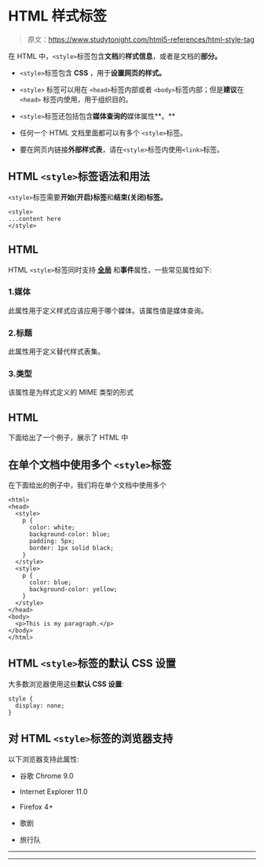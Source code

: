 # HTML 样式标签

> 原文：<https://www.studytonight.com/html5-references/html-style-tag>

在 HTML 中，`<style>`标签包含**文档**的**样式信息**，或者是文档的**部分。**

*   `<style>`标签包含 **CSS** ，用于**设置网页的样式。**

*   `<style>` 标签可以用在 `<head>`标签内部或者 `<body>`标签内部；但是**建议**在 `<head>` 标签内使用，用于组织目的。

*   `<style>`标签还包括包含**媒体查询的**媒体属性**。**

*   任何一个 HTML 文档里面都可以有多个 `<style>`标签。

*   要在网页内链接**外部样式表**，请在`<style>`标签内使用`<link>`标签。

## HTML `<style>`标签语法和用法

`<style>`标签需要**开始(开启)标签**和**结束(关闭)标签。**

```
<style>
...content here
</style>
```

## HTML 

HTML `<style>`标签同时支持 [**全局**](https://www.studytonight.com/html-5-references/html5global-attributes) 和**事件**属性，一些常见属性如下:

### 1.媒体

此属性用于定义样式应该应用于哪个媒体。该属性值是媒体查询。

### 2.标题

此属性用于定义替代样式表集。

### 3.类型

该属性是为样式定义的 MIME 类型的形式

## HTML 

下面给出了一个例子，展示了 HTML 中

## 在单个文档中使用多个 `<style>`标签

在下面给出的例子中，我们将在单个文档中使用多个

```
<html>
<head>
  <style>
    p {
      color: white;
      background-color: blue;
      padding: 5px;
      border: 1px solid black;
    }
  </style> 
  <style>
    p {
      color: blue;
      background-color: yellow;
    }
  </style> 
</head>
<body>
  <p>This is my paragraph.</p>
</body>
</html>
```

## HTML `<style>`标签的默认 CSS 设置

大多数浏览器使用这些**默认 CSS 设置**:

```
style {
  display: none;
} 
```

## 对 HTML `<style>`标签的浏览器支持

以下浏览器支持此属性:

*   谷歌 Chrome 9.0

*   Internet Explorer 11.0

*   Firefox 4+

*   歌剧

*   旅行队

* * *

* * *